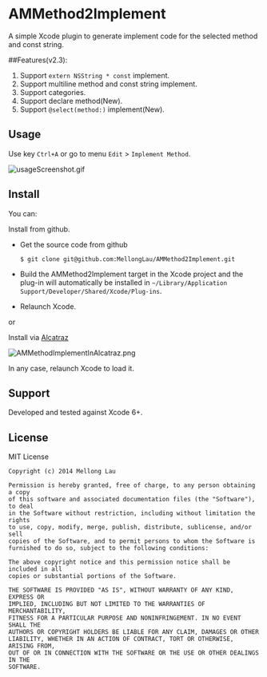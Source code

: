 AMMethod2Implement
==================

A simple Xcode plugin to generate implement code for the selected method and const string.

##Features(v2.3):
1. Support `extern NSString * const` implement.
2. Support multiline method and const string implement.
3. Support categories.
4. Support declare method(New).
5. Support `@select(method:)` implement(New).


## Usage

Use key `Ctrl+A` or go to menu `Edit` > `Implement Method`.

![usageScreenshot.gif](https://raw.github.com/MellongLau/AMMethod2Implement/master/Screenshots/usageScreenshot.gif)


## Install

You can:

Install from github.

* Get the source code from github

    `$ git clone git@github.com:MellongLau/AMMethod2Implement.git`
    
* Build the AMMethod2Implement target in the Xcode project and the plug-in will automatically be installed in `~/Library/Application Support/Developer/Shared/Xcode/Plug-ins`.
* Relaunch Xcode.

or

Install via [Alcatraz](http://alcatraz.io/)

![AMMethodImplementInAlcatraz.png](https://raw.github.com/MellongLau/AMMethod2Implement/master/Screenshots/AMMethodImplementInAlcatraz.png)

In any case, relaunch Xcode to load it.


## Support

Developed and tested against Xcode 6+.


## License

MIT License

    Copyright (c) 2014 Mellong Lau

    Permission is hereby granted, free of charge, to any person obtaining a copy
    of this software and associated documentation files (the "Software"), to deal
    in the Software without restriction, including without limitation the rights
    to use, copy, modify, merge, publish, distribute, sublicense, and/or sell
    copies of the Software, and to permit persons to whom the Software is
    furnished to do so, subject to the following conditions:

    The above copyright notice and this permission notice shall be included in all
    copies or substantial portions of the Software.

    THE SOFTWARE IS PROVIDED "AS IS", WITHOUT WARRANTY OF ANY KIND, EXPRESS OR
    IMPLIED, INCLUDING BUT NOT LIMITED TO THE WARRANTIES OF MERCHANTABILITY,
    FITNESS FOR A PARTICULAR PURPOSE AND NONINFRINGEMENT. IN NO EVENT SHALL THE
    AUTHORS OR COPYRIGHT HOLDERS BE LIABLE FOR ANY CLAIM, DAMAGES OR OTHER
    LIABILITY, WHETHER IN AN ACTION OF CONTRACT, TORT OR OTHERWISE, ARISING FROM,
    OUT OF OR IN CONNECTION WITH THE SOFTWARE OR THE USE OR OTHER DEALINGS IN THE
    SOFTWARE.
